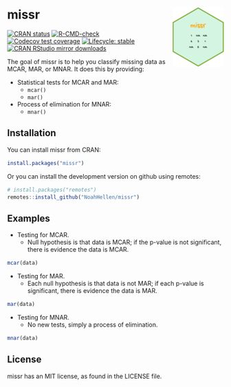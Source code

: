 
<!-- README.md is generated from README.Rmd. Please edit that file -->

# missr <img src="man/figures/logo.png" align="right" height="138" /></a>

<!-- badges: start -->

[![CRAN
status](https://www.r-pkg.org/badges/version/missr)](https://cran.r-project.org/package=missr)
[![R-CMD-check](https://github.com/NoahHellen/missr/actions/workflows/R-CMD-check.yaml/badge.svg)](https://github.com/NoahHellen/missr/actions/workflows/R-CMD-check.yaml)
[![Codecov test
coverage](https://codecov.io/gh/NoahHellen/missr/graph/badge.svg)](https://app.codecov.io/gh/NoahHellen/missr)
[![Lifecycle:
stable](https://img.shields.io/badge/lifecycle-stable-brightgreen.svg)](https://lifecycle.r-lib.org/articles/stages.html#stable)
[![CRAN RStudio mirror
downloads](https://cranlogs.r-pkg.org/badges/grand-total/missr?color=blue)](https://r-pkg.org/pkg/missr)
<!-- badges: end -->

The goal of missr is to help you classify missing data as MCAR, MAR, or
MNAR. It does this by providing:

- Statistical tests for MCAR and MAR:
  - `mcar()`
  - `mar()`
- Process of elimination for MNAR:
  - `mnar()`

## Installation

You can install missr from CRAN:

``` r
install.packages("missr")
```

Or you can install the development version on github using remotes:

``` r
# install.packages("remotes")
remotes::install_github("NoahHellen/missr")
```

## Examples

- Testing for MCAR.
  - Null hypothesis is that data is MCAR; if the p-value is not
    significant, there is evidence the data is MCAR.

``` r
mcar(data)
```

- Testing for MAR.
  - Each null hypothesis is that data is not MAR; if each p-value is
    significant, there is evidence the data is MAR.

``` r
mar(data)
```

- Testing for MNAR.
  - No new tests, simply a process of elimination.

``` r
mnar(data)
```

## License

missr has an MIT license, as found in the LICENSE file.
